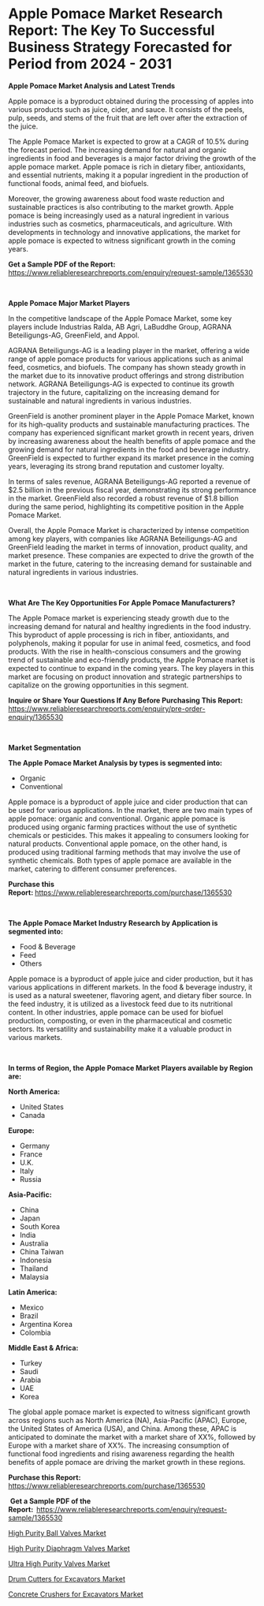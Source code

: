 <p><h1>Apple Pomace Market Research Report: The Key To Successful Business Strategy Forecasted for Period from 2024 - 2031</h1></p><p><strong>Apple Pomace Market Analysis and Latest Trends</strong></p>
<p><p>Apple pomace is a byproduct obtained during the processing of apples into various products such as juice, cider, and sauce. It consists of the peels, pulp, seeds, and stems of the fruit that are left over after the extraction of the juice.</p><p>The Apple Pomace Market is expected to grow at a CAGR of 10.5% during the forecast period. The increasing demand for natural and organic ingredients in food and beverages is a major factor driving the growth of the apple pomace market. Apple pomace is rich in dietary fiber, antioxidants, and essential nutrients, making it a popular ingredient in the production of functional foods, animal feed, and biofuels.</p><p>Moreover, the growing awareness about food waste reduction and sustainable practices is also contributing to the market growth. Apple pomace is being increasingly used as a natural ingredient in various industries such as cosmetics, pharmaceuticals, and agriculture. With developments in technology and innovative applications, the market for apple pomace is expected to witness significant growth in the coming years.</p></p>
<p><strong>Get a Sample PDF of the Report:&nbsp;</strong> <a href="https://www.reliableresearchreports.com/enquiry/request-sample/1365530">https://www.reliableresearchreports.com/enquiry/request-sample/1365530</a></p>
<p>&nbsp;</p>
<p><strong>Apple Pomace Major Market Players</strong></p>
<p><p>In the competitive landscape of the Apple Pomace Market, some key players include Industrias Ralda, AB Agri, LaBuddhe Group, AGRANA Beteiligungs-AG, GreenField, and Appol.</p><p>AGRANA Beteiligungs-AG is a leading player in the market, offering a wide range of apple pomace products for various applications such as animal feed, cosmetics, and biofuels. The company has shown steady growth in the market due to its innovative product offerings and strong distribution network. AGRANA Beteiligungs-AG is expected to continue its growth trajectory in the future, capitalizing on the increasing demand for sustainable and natural ingredients in various industries.</p><p>GreenField is another prominent player in the Apple Pomace Market, known for its high-quality products and sustainable manufacturing practices. The company has experienced significant market growth in recent years, driven by increasing awareness about the health benefits of apple pomace and the growing demand for natural ingredients in the food and beverage industry. GreenField is expected to further expand its market presence in the coming years, leveraging its strong brand reputation and customer loyalty.</p><p>In terms of sales revenue, AGRANA Beteiligungs-AG reported a revenue of $2.5 billion in the previous fiscal year, demonstrating its strong performance in the market. GreenField also recorded a robust revenue of $1.8 billion during the same period, highlighting its competitive position in the Apple Pomace Market.</p><p>Overall, the Apple Pomace Market is characterized by intense competition among key players, with companies like AGRANA Beteiligungs-AG and GreenField leading the market in terms of innovation, product quality, and market presence. These companies are expected to drive the growth of the market in the future, catering to the increasing demand for sustainable and natural ingredients in various industries.</p></p>
<p>&nbsp;</p>
<p><strong>What Are The Key Opportunities For Apple Pomace Manufacturers?</strong></p>
<p><p>The Apple Pomace market is experiencing steady growth due to the increasing demand for natural and healthy ingredients in the food industry. This byproduct of apple processing is rich in fiber, antioxidants, and polyphenols, making it popular for use in animal feed, cosmetics, and food products. With the rise in health-conscious consumers and the growing trend of sustainable and eco-friendly products, the Apple Pomace market is expected to continue to expand in the coming years. The key players in this market are focusing on product innovation and strategic partnerships to capitalize on the growing opportunities in this segment.</p></p>
<p><strong>Inquire or Share Your Questions If Any Before Purchasing This Report:</strong> <a href="https://www.reliableresearchreports.com/enquiry/pre-order-enquiry/1365530">https://www.reliableresearchreports.com/enquiry/pre-order-enquiry/1365530</a></p>
<p>&nbsp;</p>
<p><strong>Market Segmentation</strong></p>
<p><strong>The Apple Pomace Market Analysis by types is segmented into:</strong></p>
<p><ul><li>Organic</li><li>Conventional</li></ul></p>
<p><p>Apple pomace is a byproduct of apple juice and cider production that can be used for various applications. In the market, there are two main types of apple pomace: organic and conventional. Organic apple pomace is produced using organic farming practices without the use of synthetic chemicals or pesticides. This makes it appealing to consumers looking for natural products. Conventional apple pomace, on the other hand, is produced using traditional farming methods that may involve the use of synthetic chemicals. Both types of apple pomace are available in the market, catering to different consumer preferences.</p></p>
<p><strong>Purchase this Report:&nbsp;</strong><a href="https://www.reliableresearchreports.com/purchase/1365530">https://www.reliableresearchreports.com/purchase/1365530</a></p>
<p>&nbsp;</p>
<p><strong>The Apple Pomace Market Industry Research by Application is segmented into:</strong></p>
<p><ul><li>Food & Beverage</li><li>Feed</li><li>Others</li></ul></p>
<p><p>Apple pomace is a byproduct of apple juice and cider production, but it has various applications in different markets. In the food & beverage industry, it is used as a natural sweetener, flavoring agent, and dietary fiber source. In the feed industry, it is utilized as a livestock feed due to its nutritional content. In other industries, apple pomace can be used for biofuel production, composting, or even in the pharmaceutical and cosmetic sectors. Its versatility and sustainability make it a valuable product in various markets.</p></p>
<p>&nbsp;</p>
<p><strong>In terms of Region, the Apple Pomace Market Players available by Region are:</strong></p>
<p>
    <p> <strong> North America: </strong>
        <ul>
            <li>United States</li>
            <li>Canada</li>
        </ul>
        </p> 
    <p> <strong> Europe: </strong>
        <ul>
            <li>Germany</li>
            <li>France</li>
            <li>U.K.</li>
            <li>Italy</li>
            <li>Russia</li>
        </ul>
        </p> 
    <p> <strong> Asia-Pacific: </strong>
        <ul>
            <li>China</li>
            <li>Japan</li>
            <li>South Korea</li>
            <li>India</li>
            <li>Australia</li>
            <li>China Taiwan</li>
            <li>Indonesia</li>
            <li>Thailand</li>
            <li>Malaysia</li>
        </ul>
        </p> 
    <p> <strong> Latin America: </strong>
        <ul>
            <li>Mexico</li>
            <li>Brazil</li>
            <li>Argentina Korea</li>
            <li>Colombia</li>
        </ul>
        </p> 
    <p> <strong> Middle East & Africa: </strong>
        <ul>
            <li>Turkey</li>
            <li>Saudi</li>
            <li>Arabia</li>
            <li>UAE</li>
            <li>Korea</li>
        </ul>
    </p>
    </p>
<p><p>The global apple pomace market is expected to witness significant growth across regions such as North America (NA), Asia-Pacific (APAC), Europe, the United States of America (USA), and China. Among these, APAC is anticipated to dominate the market with a market share of XX%, followed by Europe with a market share of XX%. The increasing consumption of functional food ingredients and rising awareness regarding the health benefits of apple pomace are driving the market growth in these regions.</p></p>
<p><strong>Purchase this Report: </strong><a href="https://www.reliableresearchreports.com/purchase/1365530">https://www.reliableresearchreports.com/purchase/1365530</a></p>
<p>&nbsp;<strong>Get a Sample PDF of the Report:&nbsp;&nbsp;</strong><a href="https://www.reliableresearchreports.com/enquiry/request-sample/1365530">https://www.reliableresearchreports.com/enquiry/request-sample/1365530</a></p>
<p><strong></strong></p>
<p><p><a href="https://github.com/jj19131/Market-Research-Report-List-1/blob/main/high-purity-ball-valves-market.md">High Purity Ball Valves Market</a></p><p><a href="https://github.com/sougarounis/Market-Research-Report-List-1/blob/main/high-purity-diaphragm-valves-market.md">High Purity Diaphragm Valves Market</a></p><p><a href="https://github.com/jodemen/Market-Research-Report-List-1/blob/main/ultra-high-purity-valves-market.md">Ultra High Purity Valves Market</a></p><p><a href="https://issuu.com/reportprime-2/docs/drum-cutters-for-excavators-market-size-2030.pptx">Drum Cutters for Excavators Market</a></p><p><a href="https://issuu.com/reportprime-2/docs/concrete-crushers-for-excavators-market-size-2030.">Concrete Crushers for Excavators Market</a></p></p>